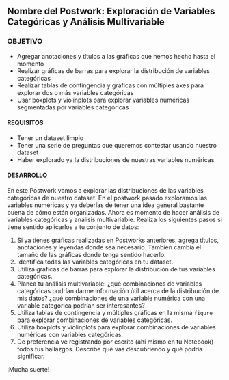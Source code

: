 ## Nombre del Postwork: Exploración de Variables Categóricas y Análisis Multivariable

### OBJETIVO 

- Agregar anotaciones y títulos a las gráficas que hemos hecho hasta el momento
- Realizar gráficas de barras para explorar la distribución de variables categóricas
- Realizar tablas de contingencia y gráficas con múltiples axes para explorar dos o más variables categóricas
- Usar boxplots y violinplots para explorar variables numéricas segmentadas por variables categóricas

#### REQUISITOS 

- Tener un dataset limpio
- Tener una serie de preguntas que queremos contestar usando nuestro dataset
- Haber explorado ya la distribuciones de nuestras variables numéricas

#### DESARROLLO

En este Postwork vamos a explorar las distribuciones de las variables categóricas de nuestro dataset. En el postwork pasado exploramos las variables numéricas y ya deberías de tener una idea general bastante buena de cómo están organizadas. Ahora es momento de hacer análisis de variables categóricas y análisis multivariable. Realiza los siguientes pasos si tiene sentido aplicarlos a tu conjunto de datos:

1. Si ya tienes gráficas realizadas en Postworks anteriores, agrega títulos, anotaciones y leyendas donde sea necesario. También cambia el tamaño de las gráficas donde tenga sentido hacerlo.
2. Identifica todas las variables categóricas en tu dataset.
3. Utiliza gráficas de barras para explorar la distribución de tus variables categóricas.
4. Planea tu análisis multivariable: ¿qué combinaciones de variables categóricas podrían darme información útil acerca de la distribución de mis datos? ¿qué combinaciones de una variable numérica con una variable categórica podrían ser interesantes?
5. Utiliza tablas de contingencia y múltiples gráficas en la misma `figure` para explorar combinaciones de variables categóricas.
6. Utiliza boxplots y violinplots para explorar combinaciones de variables numéricas con variables categóricas.
7. De preferencia ve registrando por escrito (ahí mismo en tu Notebook) todos tus hallazgos. Describe qué vas descubriendo y qué podría significar.

¡Mucha suerte!